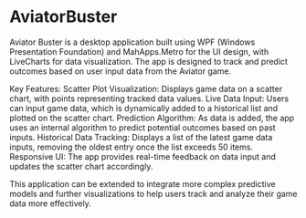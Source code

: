 # AviatorBuster
Aviator Buster is a desktop application built using WPF (Windows Presentation Foundation) and MahApps.Metro for the UI design, with LiveCharts for data visualization. The app is designed to track and predict outcomes based on user input data from the Aviator game.

Key Features:
Scatter Plot Visualization: Displays game data on a scatter chart, with points representing tracked data values.
Live Data Input: Users can input game data, which is dynamically added to a historical list and plotted on the scatter chart.
Prediction Algorithm: As data is added, the app uses an internal algorithm to predict potential outcomes based on past inputs.
Historical Data Tracking: Displays a list of the latest game data inputs, removing the oldest entry once the list exceeds 50 items.
Responsive UI: The app provides real-time feedback on data input and updates the scatter chart accordingly.

This application can be extended to integrate more complex predictive models and further visualizations to help users track and analyze their game data more effectively.
